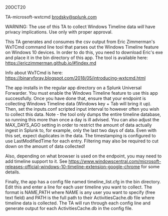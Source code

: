 20OCT20

TA-microsoft-wxtcmd
brodsky@splunk.com

WARNING: The use of this TA to collect Windows Timeline data *will* have privacy implications. Use only with proper approval.

This TA generates and consumes the csv output from Eric Zimmerman's WxTCmd command line tool that parses out the Windows Timeline feature on Windows 10 devices. In order to do this, you need to download Eric's exe and place it in the bin directory of this app. The tool is available here: https://ericzimmerman.github.io/#!index.md

Info about WxTCmd is here: https://binaryforay.blogspot.com/2018/05/introducing-wxtcmd.html

The app installs in the regular app directory on a Splunk Universal Forwarder. You must enable the Windows Timeline feature to use this app successfully. Once you have done that, ensure that your endpoint is collecting Windows Timeline data (Windows key + Tab will bring it up). Then, set the inputs.conf scripted input interval to however often you wish to collect this data. Note - the tool only dumps the entire timeline database, so running this more than once a day is ill advised. You can also adjust the MAX_DAYS_AGO setting in order to restrict the amount of data actually ingest in Splunk to, for example, only the last two days of data. Even with this set, expect duplicates in the data. The timestamping is configured to use LastModifiedTime for each entry. Filtering may also be required to cut down on the amount of data collected!

Also, depending on what browser is used on the endpoint, you may need to add timeline support to it. See https://www.windowscentral.com/microsoft-releases-official-windows-10-timeline-extension-google-chrome for some details.

Finally, the app has a config file named timeline_list.cfg in the bin directory. Edit this and enter a line for each user timeline you want to collect. The format is NAME,PATH where NAME is any user you want to specify (free text field) and PATH is the full path to their ActivitiesCache.db file where timeline data is collected. The TA will run through each config line and generate output for each ActivitiesCache.db in the config file.
